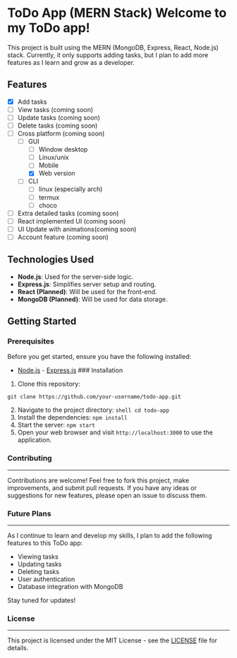 # ToDo App (MERN Stack)  Welcome to my ToDo app! 
This project is built using the MERN (MongoDB, Express, React, Node.js) stack. Currently, it only supports adding tasks, but I plan to add more features as I learn and grow as a developer.  
## Features  
- [x] Add tasks 
- [ ] View tasks (coming soon) 
- [ ] Update tasks (coming soon) 
- [ ] Delete tasks (coming soon)
- [ ] Cross platform (coming soon)
    - [ ] GUI
        - [ ] Window desktop
        - [ ] Linux/unix
        - [ ] Mobile
        - [x] Web version
    - [ ] CLI
        - [ ] linux (especially arch)
        - [ ] termux
        - [ ] choco
- [ ] Extra detailed tasks (coming soon)
- [ ] React implemented UI (coming soon)
- [ ] UI Update with animations(coming soon)
- [ ] Account feature (coming soon)

## Technologies Used  
- **Node.js**: Used for the server-side logic. 
- **Express.js**: Simplifies server setup and routing. 
- **React (Planned)**: Will be used for the front-end. 
- **MongoDB (Planned)**: Will be used for data storage.  

## Getting Started  
### Prerequisites  
Before you get started, ensure you have the following installed:  
- [Node.js](https://nodejs.org/) - [Express.js](https://expressjs.com/)  ### Installation  
1. Clone this repository:     
```shell    
git clone https://github.com/your-username/todo-app.git
```
2.  Navigate to the project directory:
```shell cd todo-app```
3.  Install the dependencies:
    `npm install`
4.  Start the server: 
    `npm start`  
5.  Open your web browser and visit `http://localhost:3000` to use the application.
    
### Contributing
------------
Contributions are welcome! Feel free to fork this project, make improvements, and submit pull requests. If you have any ideas or suggestions for new features, please open an issue to discuss them.

### Future Plans
------------
As I continue to learn and develop my skills, I plan to add the following features to this ToDo app:
*   Viewing tasks
*   Updating tasks
*   Deleting tasks
*   User authentication
*   Database integration with MongoDB

Stay tuned for updates!

### License
-------
This project is licensed under the MIT License - see the [LICENSE](LICENSE) file for details.
